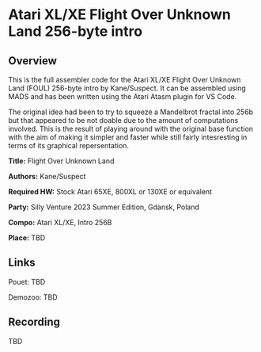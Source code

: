 # Atari XL/XE Flight Over Unknown Land 256-byte intro

## Overview

This is the full assembler code for the Atari XL/XE Flight Over Unknown Land (FOUL) 256-byte intro by Kane/Suspect.
It can be assembled using MADS and has been written using the Atari Atasm plugin for VS Code.

The original idea had been to try to squeeze a Mandelbrot fractal into 256b but that appeared to be not doable due to the amount of computations involved. This is the result of playing around with the original base function with the aim of making it simpler and faster while still fairly intesresting in terms of its graphical repersentation.

**Title:**             Flight Over Unknown Land

**Authors:**           Kane/Suspect

**Required HW:**       Stock Atari 65XE, 800XL or 130XE or equivalent

**Party:**             Silly Venture 2023 Summer Edition, Gdansk, Poland

**Compo:**             Atari XL/XE, Intro 256B

**Place:**             TBD


## Links

Pouet:
TBD

Demozoo:
TBD

## Recording

TBD
